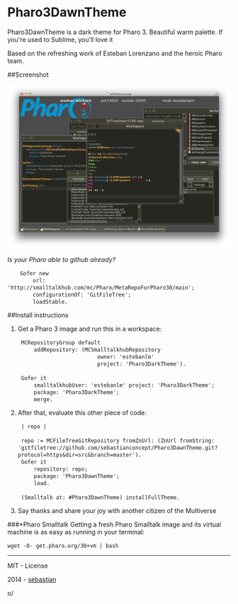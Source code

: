 Pharo3DawnTheme
===============

Pharo3DawnTheme is a dark theme for Pharo 3. Beautiful warm palette. If you're used to Sublime, you'll love it

Based on the refreshing work of Esteban Lorenzano and the heroic Pharo team.

##Screenshot

![Pharo 3 Dawn Theme Screenshot](https://raw.githubusercontent.com/sebastianconcept/Pharo3DawnTheme/master/img/screenshot.png)

*Is your Pharo able to github already?*

        Gofer new 
            url: 'http://smalltalkhub.com/mc/Pharo/MetaRepoForPharo30/main';
            configurationOf: 'GitFileTree'; 
            loadStable.

##Install instructions

1. Get a Pharo 3 image and run this in a workspace:
    
        MCRepositoryGroup default 
        	addRepository: (MCSmalltalkhubRepository 
        						owner: 'estebanlm' 
        						project: 'Pharo3DarkTheme').
        	
        Gofer it 
        	smalltalkhubUser: 'estebanlm' project: 'Pharo3DarkTheme';
        	package: 'Pharo3DarkTheme';
        	merge.
 
2. After that, evaluate this other piece of code:


        | repo |
        
        repo := MCFileTreeGitRepository fromZnUrl: (ZnUrl fromString: 'gitfiletree://github.com/sebastianconcept/Pharo3DawnTheme.git?protocol=https&dir=src&branch=master').
        Gofer it
    		repository: repo;
			package: 'Pharo3DawnTheme';
			load.
		
		(Smalltalk at: #Pharo3DawnTheme) installFullTheme.
	
3. Say thanks and share your joy with another citizen of the Multiverse

###*Pharo Smalltalk
Getting a fresh Pharo Smalltalk image and its virtual machine is as easy as running in your terminal:
 
    wget -O- get.pharo.org/30+vm | bash

_______

MIT - License

2014 - [sebastian](http://about.me/sebastianconcept)

o/